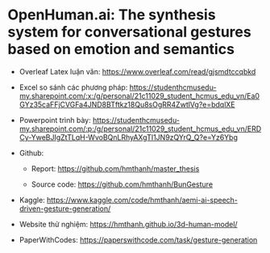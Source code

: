 # OpenHuman.ai: The synthesis system for conversational gestures based on emotion and semantics

* Overleaf Latex luận văn: https://www.overleaf.com/read/gjsmdtccqbkd

* Excel so sánh các phương pháp: https://studenthcmusedu-my.sharepoint.com/:x:/g/personal/21c11029_student_hcmus_edu_vn/Ea0GYz35caFFjCVGFa4JND8BTftkz18Qu8sOgRR4ZwtlVg?e=bdqlXE

* Powerpoint trình bày: https://studenthcmusedu-my.sharepoint.com/:p:/g/personal/21c11029_student_hcmus_edu_vn/ERDCy-YweBJIgZtTLqH-WvoBQnLRhyAXgTI1JN9zQYrQ_Q?e=Yz6Ybg

* Github:

    * Report: https://github.com/hmthanh/master_thesis

    * Source code: https://github.com/hmthanh/BunGesture

* Kaggle: https://www.kaggle.com/code/hmthanh/aemi-ai-speech-driven-gesture-generation/

* Website thử nghiệm: https://hmthanh.github.io/3d-human-model/

* PaperWithCodes: https://paperswithcode.com/task/gesture-generation

